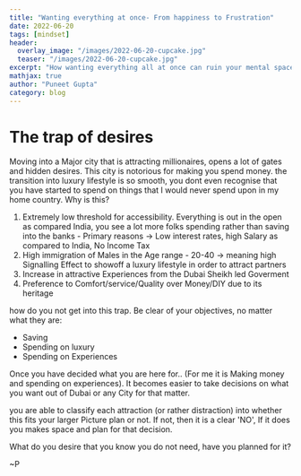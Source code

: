 ```yaml
---
title: "Wanting everything at once- From happiness to Frustration"
date: 2022-06-20
tags: [mindset]
header:
  overlay_image: "/images/2022-06-20-cupcake.jpg"
  teaser: "/images/2022-06-20-cupcake.jpg"
excerpt: "How wanting everything all at once can ruin your mental space"
mathjax: true
author: "Puneet Gupta"
category: blog
---
```


# The trap of desires

Moving into a Major city that is attracting millionaires, opens a lot of gates and hidden desires. This city is notorious for making you spend money. the transition into luxury lifestyle is so smooth, you dont even recognise that you have started to spend on things that I would never spend upon in my home country. Why is this?

1. Extremely low threshold for accessibility. Everything is out in the open as compared India, you see a lot more folks spending rather than saving into the banks - Primary reasons -> Low interest rates, high Salary as compared to India, No Income Tax
2. High immigration of Males in the Age range - 20-40 -> meaning high Signalling Effect to showoff a luxury lifestyle in order to attract partners
3. Increase in attractive Experiences from the Dubai Sheikh led Goverment
4. Preference to Comfort/service/Quality over Money/DIY due to its heritage

how do you not get into this trap. Be clear of your objectives, no matter what they are:
- Saving
- Spending on luxury
- Spending on Experiences

Once you have decided what you are here for.. (For me it is Making money and spending on experiences). It becomes easier to take decisions on what you want out of Dubai or any City for that matter.

you are able to classify each attraction (or rather distraction) into whether this fits your larger Picture plan or not. If not, then it is a clear 'NO', If it does you makes space and plan for that decision.


<!--

categorising between needs vs desires

how to not get into this trap

What things to watch out for.. long term vs short term-->

What do you desire that you know you do not need, have you planned for it?

~P
